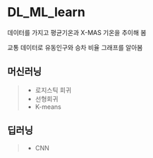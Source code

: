 ﻿# DL_ML_learn

 데이터를 가지고 평균기온과 X-MAS 기온을 추이해 봄

 교통 데이터로 유동인구와 승차 비율 그래프를 알아봄

## 머신러닝
>* 로지스틱 회귀
>* 선형회귀
>* K-means

## 딥러닝
>* CNN




